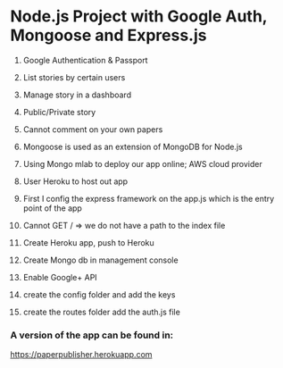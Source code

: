 # Node.js Project with Google Auth, Mongoose and Express.js
1. Google Authentication & Passport
2. List stories by certain users
3. Manage story in a dashboard
4. Public/Private story
5. Cannot comment on your own papers 
6. Mongoose is used as an extension of MongoDB for Node.js
7. Using Mongo mlab to deploy our app online; AWS cloud provider
8. User Heroku to host out app

1. First I config the express framework on the app.js which is the entry point of the app 
2. Cannot GET / => we do not have a path to the index file
3. Create Heroku app, push to Heroku
4. Create Mongo db in management console
5. Enable Google+ API
6. create the config folder and add the keys
7. create the routes folder add the auth.js file


### A version of the app can be found in: 
https://paperpublisher.herokuapp.com
